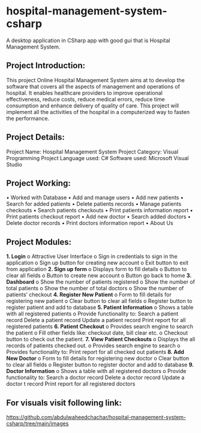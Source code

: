 # hospital-management-system-csharp
A desktop application in CSharp app with good gui that is Hospital Management System.
## Project Introduction:
This project Online Hospital Management System aims at to develop the software that covers all the aspects of management and operations of hospital. It enables healthcare providers to improve operational effectiveness, reduce costs, reduce medical errors, reduce time consumption and enhance delivery of quality of care.  This project will implement all the activities of the hospital in a computerized way to fasten the performance.
## Project Details:
Project Name: Hospital Management System
Project Category: Visual Programming Project
Language used: C#
Software used: Microsoft Visual Studio
## Project Working:
•	Worked with Database
•	Add and manage users
•	Add new patients 
•	Search for added patients
•	Delete patients records
•	Manage patients checkouts
•	Search patients checkouts
•	Print patients information report
•	Print patients checkout report
•	Add new doctor
•	Search added doctors
•	Delete doctor records
•	Print doctors information report
•	About Us
## Project Modules:
**1. Login** 
o	Attractive User Interface
o	Sign in credentials to sign in the application
o	Sign up button for creating new account
o	Exit button to exit from application
**2. Sign up form**
o	Displays form to fill details
o	Button to clear all fields
o	Button to create new account
o	Button go back to home
**3. Dashboard**
o	Show the number of patients registered
o	Show the number of total patients
o	Show the number of total doctors
o	Show the number of patients’ checkout
**4. Register New Patient**
o	Form to fill details for registering new patient
o	Clear button to clear all fields
o	Register button to register patient and add to database
**5. Patient Information**
o	Shows a table with all registered patients
o	Provide functionality to:
	Search a patient record
	Delete a patient record
	Update a patient record 
	Print report for all registered patients
**6. Patient Checkout**
o	Provides search engine to search the patient 
o	Fill other fields like: checkout date, bill clear etc.
o	Checkout button to check out the patient.
**7. View Patient Checkouts**
o	Displays the all records of patients checked out.
o	Provides search engine to search 
o	Provides functionality to:
	Print report for all checked out patients
**8. Add New Doctor**
o	Form to fill details for registering new doctor
o	Clear button to clear all fields
o	Register button to register doctor and add to database
**9. Doctor Information**
o	Shows a table with all registered doctors
o	Provide functionality to:
	Search a doctor record
	Delete a doctor record
	Update a doctor t record
	Print report for all registered doctors
## For visuals visit following link:
https://github.com/abdulwaheedchachar/hospital-management-system-csharp/tree/main/images
